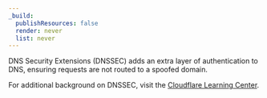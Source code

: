 ```yaml
---
_build:
  publishResources: false
  render: never
  list: never
---
```


DNS Security Extensions (DNSSEC) adds an extra layer of authentication to DNS, ensuring requests are not routed to a spoofed domain.

For additional background on DNSSEC, visit the [Cloudflare Learning Center](https://www.cloudflare.com/learning/dns/dns-security/).